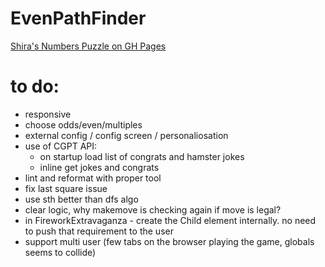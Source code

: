 # EvenPathFinder

[Shira's Numbers Puzzle on GH Pages](https://oferguez.github.io/EvenPathFinder/)

# to do:

* responsive
* choose odds/even/multiples
* external config / config screen / personaliosation 
* use of CGPT API:
  - on startup load list of congrats and hamster jokes
  - inline get jokes and congrats
* lint and reformat with proper tool
* fix last square issue
* use sth better than dfs algo
* clear logic, why makemove is checking again if move is legal?
* in FireworkExtravaganza - create the Child element internally. no need to push that requirement to the user 
* support multi user (few tabs on the browser playing the game, globals seems to collide)
